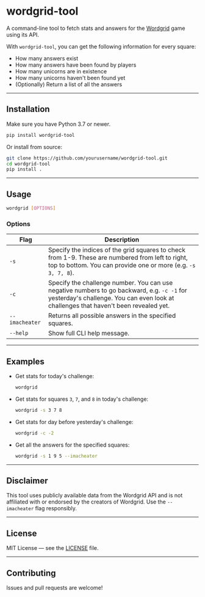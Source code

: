 # wordgrid-tool

A command-line tool to fetch stats and answers for the [Wordgrid](https://wordgrid.clevergoat.com/) game using its API.

With `wordgrid-tool`, you can get the following information for every square:
- How many answers exist
- How many answers have been found by players
- How many unicorns are in existence
- How many unicorns haven't been found yet
- (Optionally) Return a list of all the answers

---

## Installation

Make sure you have Python 3.7 or newer.

```bash
pip install wordgrid-tool
```

Or install from source:

```bash
git clone https://github.com/yourusername/wordgrid-tool.git
cd wordgrid-tool
pip install .
```

---

## Usage

```bash
wordgrid [OPTIONS]
```

### Options

| Flag           | Description                                                                 |
|----------------|-----------------------------------------------------------------------------|
| `-s`           | Specify the indices of the grid squares to check from 1-9. These are numbered from left to right, top to bottom. You can provide one or more (e.g. `-s 3, 7, 8`). |
| `-c`           | Specify the challenge number. You can use negative numbers to go backward, e.g. `-c -1` for yesterday's challenge. You can even look at challenges that haven't been revealed yet. |
| `--imacheater` | Returns all possible answers in the specified squares. |
| `--help`       | Show full CLI help message.                                                 |

---

## Examples

- Get stats for today's challenge:
  ```bash
  wordgrid
  ```

- Get stats for squares `3`, `7`, and `8` in today's challenge:
  ```bash
  wordgrid -s 3 7 8
  ```

- Get stats for day before yesterday's challenge:
  ```bash
  wordgrid -c -2
  ```

- Get all the answers for the specified squares:
  ```bash
  wordgrid -s 1 9 5 --imacheater
  ```

---

## Disclaimer

This tool uses publicly available data from the Wordgrid API and is not affiliated with or endorsed by the creators of Wordgrid. Use the `--imacheater` flag responsibly.

---

## License

MIT License — see the [LICENSE](LICENSE) file.

---

## Contributing

Issues and pull requests are welcome!